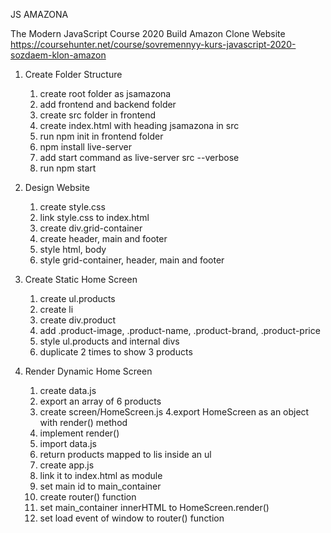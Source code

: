 JS AMAZONA

The Modern JavaScript Course 2020 Build Amazon Clone Website
https://coursehunter.net/course/sovremennyy-kurs-javascript-2020-sozdaem-klon-amazon

1. Create Folder Structure
	1. create root folder as jsamazona
	2. add frontend and backend folder
	3. create src folder in frontend
	4. create index.html with heading jsamazona in src 
	5. run npm init in frontend folder
	6. npm install live-server
	7. add start command as live-server src --verbose
	8. run npm start


2. Design Website
	1. create style.css
	2. link style.css to index.html
	3. create div.grid-container
	4. create header, main and footer
	5. style html, body
	6. style grid-container, header, main and footer

3. Create Static Home Screen
	1. create ul.products
	2. create li
	3. create div.product
	4. add .product-image, .product-name, .product-brand, .product-price
	5. style ul.products and internal divs
	6. duplicate 2 times to show 3 products

4. Render Dynamic Home Screen
	1. create data.js
	2. export an array of 6 products
	3. create screen/HomeScreen.js
	4.export HomeScreen as an object with render() method 
	5. implement render()
	6. import data.js
	7. return products mapped to lis inside an ul
	8. create app.js
	9. link it to index.html as module
	10. set main id to main_container
	11. create router() function
	12. set main_container innerHTML to HomeScreen.render()
	13. set load event of window to router() function